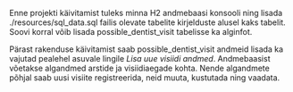 Enne projekti käivitamist tuleks minna H2 andmebaasi konsooli ning lisada ./resources/sql_data.sql failis olevate tabelite kirjelduste alusel kaks tabelit.
Soovi korral võib lisada possible_dentist_visit tabelisse ka alginfot.

Pärast rakenduse käivitamist saab possible_dentist_visit andmeid lisada ka vajutad pealehel asuvale lingile _Lisa uue visiidi andmed_.
Andmebaasist võetakse algandmed arstide ja visiidiaegade kohta.
Nende algandmete põhjal saab uusi visiite registreerida, neid muuta, kustutada ning vaadata. 